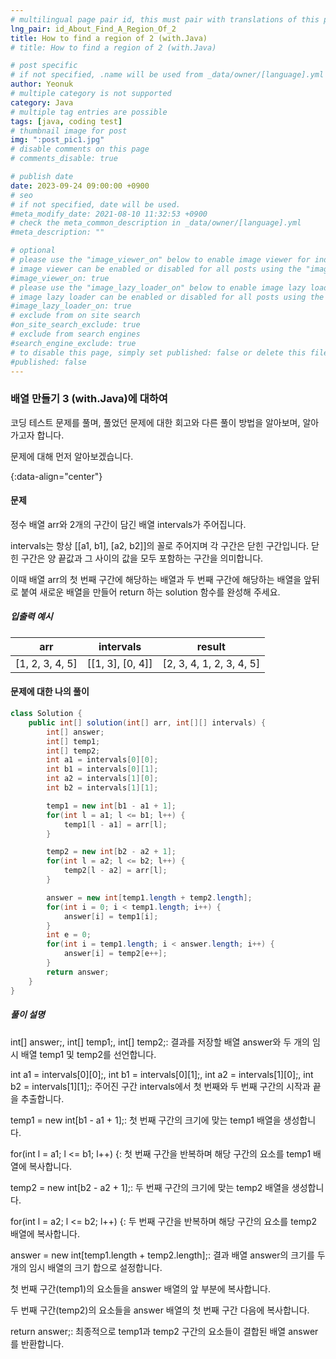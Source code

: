 ```yaml
---
# multilingual page pair id, this must pair with translations of this page. (This name must be unique)
lng_pair: id_About_Find_A_Region_Of_2
title: How to find a region of 2 (with.Java)
# title: How to find a region of 2 (with.Java)

# post specific
# if not specified, .name will be used from _data/owner/[language].yml
author: Yeonuk
# multiple category is not supported
category: Java
# multiple tag entries are possible
tags: [java, coding test]
# thumbnail image for post
img: ":post_pic1.jpg"
# disable comments on this page
# comments_disable: true

# publish date
date: 2023-09-24 09:00:00 +0900
# seo
# if not specified, date will be used.
#meta_modify_date: 2021-08-10 11:32:53 +0900
# check the meta_common_description in _data/owner/[language].yml
#meta_description: ""

# optional
# please use the "image_viewer_on" below to enable image viewer for individual pages or posts (_posts/ or [language]/_posts folders).
# image viewer can be enabled or disabled for all posts using the "image_viewer_posts: true" setting in _data/conf/main.yml.
#image_viewer_on: true
# please use the "image_lazy_loader_on" below to enable image lazy loader for individual pages or posts (_posts/ or [language]/_posts folders).
# image lazy loader can be enabled or disabled for all posts using the "image_lazy_loader_posts: true" setting in _data/conf/main.yml.
#image_lazy_loader_on: true
# exclude from on site search
#on_site_search_exclude: true
# exclude from search engines
#search_engine_exclude: true
# to disable this page, simply set published: false or delete this file
#published: false
---
```


<!-- outline-start -->

### 배열 만들기 3 (with.Java)에 대하여

코딩 테스트 문제를 풀며, 풀었던 문제에 대한 회고와 다른 풀이 방법을 알아보며, 알아가고자 합니다.

문제에 대해 먼저 알아보겠습니다.

{:data-align="center"}

<!-- outline-end -->

#### 문제

정수 배열 arr와 2개의 구간이 담긴 배열 intervals가 주어집니다.

intervals는 항상 [[a1, b1], [a2, b2]]의 꼴로 주어지며 각 구간은 닫힌 구간입니다. 닫힌 구간은 양 끝값과 그 사이의 값을 모두 포함하는 구간을 의미합니다.

이때 배열 arr의 첫 번째 구간에 해당하는 배열과 두 번째 구간에 해당하는 배열을 앞뒤로 붙여 새로운 배열을 만들어 return 하는 solution 함수를 완성해 주세요.

##### 입출력 예시

| arr             | intervals        | result                   |
| --------------- | ---------------- | ------------------------ |
| [1, 2, 3, 4, 5] | [[1, 3], [0, 4]] | [2, 3, 4, 1, 2, 3, 4, 5] |

<!-- | start_num | end_num | result |
| --------- | ------- | ------ |
| 10        | 3       | 0      | -->

#### 문제에 대한 나의 풀이

```java
class Solution {
    public int[] solution(int[] arr, int[][] intervals) {
        int[] answer;
        int[] temp1;
        int[] temp2;
        int a1 = intervals[0][0];
        int b1 = intervals[0][1];
        int a2 = intervals[1][0];
        int b2 = intervals[1][1];

        temp1 = new int[b1 - a1 + 1];
        for(int l = a1; l <= b1; l++) {
            temp1[l - a1] = arr[l];
        }

        temp2 = new int[b2 - a2 + 1];
        for(int l = a2; l <= b2; l++) {
            temp2[l - a2] = arr[l];
        }

        answer = new int[temp1.length + temp2.length];
        for(int i = 0; i < temp1.length; i++) {
            answer[i] = temp1[i];
        }
        int e = 0;
        for(int i = temp1.length; i < answer.length; i++) {
            answer[i] = temp2[e++];
        }
        return answer;
    }
}
```

##### 풀이 설명

int[] answer;, int[] temp1;, int[] temp2;: 결과를 저장할 배열 answer와 두 개의 임시 배열 temp1 및 temp2를 선언합니다.

int a1 = intervals[0][0];, int b1 = intervals[0][1];, int a2 = intervals[1][0];, int b2 = intervals[1][1];: 주어진 구간 intervals에서 첫 번째와 두 번째 구간의 시작과 끝을 추출합니다.

temp1 = new int[b1 - a1 + 1];: 첫 번째 구간의 크기에 맞는 temp1 배열을 생성합니다.

for(int l = a1; l <= b1; l++) {: 첫 번째 구간을 반복하며 해당 구간의 요소를 temp1 배열에 복사합니다.

temp2 = new int[b2 - a2 + 1];: 두 번째 구간의 크기에 맞는 temp2 배열을 생성합니다.

for(int l = a2; l <= b2; l++) {: 두 번째 구간을 반복하며 해당 구간의 요소를 temp2 배열에 복사합니다.

answer = new int[temp1.length + temp2.length];: 결과 배열 answer의 크기를 두 개의 임시 배열의 크기 합으로 설정합니다.

첫 번째 구간(temp1)의 요소들을 answer 배열의 앞 부분에 복사합니다.

두 번째 구간(temp2)의 요소들을 answer 배열의 첫 번째 구간 다음에 복사합니다.

return answer;: 최종적으로 temp1과 temp2 구간의 요소들이 결합된 배열 answer를 반환합니다.
